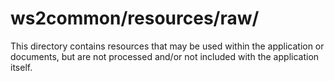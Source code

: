 ws2common/resources/raw/
========================

This directory contains resources that may be used within the application or documents, but are not processed and/or not included with the application itself.

